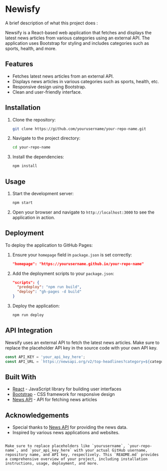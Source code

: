 
# Newisfy

A brief description of what this project does :



Newsify is a React-based web application that fetches and displays the latest news articles from various categories using an external API. The application uses Bootstrap for styling and includes categories such as sports, health, and more.

## Features

- Fetches latest news articles from an external API.
- Displays news articles in various categories such as sports, health, etc.
- Responsive design using Bootstrap.
- Clean and user-friendly interface.

 

## Installation

1. Clone the repository:
   ```bash
   git clone https://github.com/yourusername/your-repo-name.git
   ```
2. Navigate to the project directory:
   ```bash
   cd your-repo-name
   ```
3. Install the dependencies:
   ```bash
   npm install
   ```

## Usage

1. Start the development server:
   ```bash
   npm start
   ```
2. Open your browser and navigate to `http://localhost:3000` to see the application in action.

## Deployment

To deploy the application to GitHub Pages:

1. Ensure your `homepage` field in `package.json` is set correctly:
   ```json
   "homepage": "https://yourusername.github.io/your-repo-name"
   ```
2. Add the deployment scripts to your `package.json`:
   ```json
   "scripts": {
     "predeploy": "npm run build",
     "deploy": "gh-pages -d build"
   }
   ```
3. Deploy the application:
   ```bash
   npm run deploy
   ```

## API Integration

Newsify uses an external API to fetch the latest news articles. Make sure to replace the placeholder API key in the source code with your own API key.

```javascript
const API_KEY = 'your_api_key_here';
const API_URL = `https://newsapi.org/v2/top-headlines?category=${category}&apiKey=${API_KEY}`;
```

## Built With

- [React](https://reactjs.org/) - JavaScript library for building user interfaces
- [Bootstrap](https://getbootstrap.com/) - CSS framework for responsive design
- [News API](https://newsapi.org/) - API for fetching news articles





## Acknowledgements

- Special thanks to [News API](https://newsapi.org/) for providing the news data.
- Inspired by various news applications and websites.

```

Make sure to replace placeholders like `yourusername`, `your-repo-name`, and `your_api_key_here` with your actual GitHub username, repository name, and API key, respectively. This `README.md` provides a comprehensive overview of your project, including installation instructions, usage, deployment, and more.

